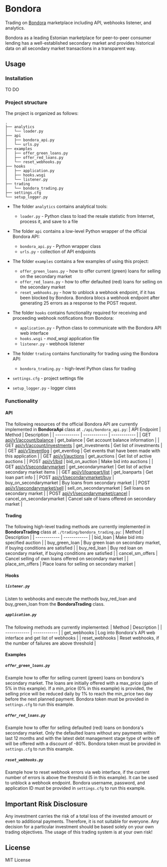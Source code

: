 # Bondora
Trading on [Bondora](https://www.bondora.com/en) marketplace including API, webhooks listener, and analytics.

Bondora as a leading Estonian marketplace for peer-to-peer consumer lending has a well-established secondary market and provides historical data on all secondary market transactions in a transparent way.

## Usage
### Installation
TO DO

### Project structure
The project is organized as follows:
```
.
├── analytics
│   └── loader.py
├── api
│   ├── bondora_api.py
│   └── urls.py
├── examples
│   ├── offer_green_loans.py
│   ├── offer_red_loans.py
│   └── reset_webhooks.py
├── hooks
│   ├── application.py
│   ├── hooks.wsgi
│   └── listener.py
├── trading
│   └── bondora_trading.py
├── settings.cfg
└── setup_logger.py
```
* The folder `analytics` contains analytical tools:
    * `loader.py` - Python class to load the resale statistic from Internet, process it, and save to a file
* The folder `api` contains a low-level Python wrapper of the official Bondora API:
    * `bondora_api.py` - Python wrapper class
    * `urls.py` - collection of API endpoints
* The folder `examples` contains a few examples of using this project:
    * `offer_green_loans.py` - how to offer current (green) loans for selling on the secondary market
    * `offer_red_loans.py` - how to offer defaulted (red) loans for selling on the secondary market
    * `reset_webhooks.py` - how to unblock a webhook endpoint, if it has been blocked by Bondora. Bondora blocs a webhook endpoint after generating 25 errors as a response to the POST request.
* The folder `hooks` contains functionality required for receiving and proceeding webhook notifications from Bondora:
    * `application.py` - Python class to communicate with the Bondora API web interface
    * `hooks.wsgi` - *mod_wsgi* application file
    * `listener.py` - webhook listener
* The folder `trading` contains functionality for trading using the Bondora API:
    * `bondora_trading.py` - high-level Python class for trading

* `settings.cfg` - project settings file
* `setup_logger.py` - logger class

### Functionality
#### API
The following resources of the official Bondora API are currently implemented in **BondoraApi** class at `./api/bondora_api.py`:
| API Endpoint | Method | Description |
| ------------ | ------------ | ------------ |
| GET [api/v1/account/balance](https://api.bondora.com/doc/Api/GET-api-v1-account-balance?v=1) | get_balance | Get account balance information |
| GET [api/v1/account/investments](https://api.bondora.com/doc/Api/GET-api-v1-account-investments?v=1) | get_investments | Get list of investments |
| GET [api/v1/eventlog](https://api.bondora.com/doc/Api/GET-api-v1-eventlog?v=1) | get_eventlog | Get events that have been made with this application |
| GET [api/v1/auctions](https://api.bondora.com/doc/Api/GET-api-v1-auctions?v=1) | get_auctions | Get list of active auctions |
| POST [api/v1/bid](https://api.bondora.com/doc/Api/POST-api-v1-bid?v=1) | bid_on_auction | Make bid into auctions |
| GET [api/v1/secondarymarket](https://api.bondora.com/doc/Api/GET-api-v1-secondarymarket?v=1) | get_secondarymarket | Get list of active secondary market items |
| GET [api/v1/loanpart/list](https://api.bondora.com/doc/Api/GET-api-v1-loanpart-list?v=1) | get_loanparts | Get loan part info |
| POST [api/v1/secondarymarket/buy](https://api.bondora.com/doc/Api/POST-api-v1-secondarymarket-buy?v=1) | buy_on_secondarymarket | Buy loans from secondary market |
| POST [api/v1/secondarymarket/sell](https://api.bondora.com/doc/Api/POST-api-v1-secondarymarket-sell?v=1) | sell_on_secondarymarket | Sell loans on secondary market |
| POST [api/v1/secondarymarket/cancel](https://api.bondora.com/doc/Api/POST-api-v1-secondarymarket-cancel?v=1) | cancel_on_secondarymarket | Cancel sale of loans offered on secondary market |

#### Trading
The following high-level trading methods are currently implemented in **BondoraTrading** class at `./trading/bondora_trading.py`:
| Method | Description |
| ------------ | ------------ |
| bid_loan | Make bid into specified auction |
| buy_green_loan | Buy green loan on secondary market, if buying conditions are satisfied |
| buy_red_loan | Buy red loan on secondary market, if buying conditions are satisfied |
| cancel_sm_offers | Cancel selling of own loans offered on secondary market |
| place_sm_offers | Place loans for selling on secondary market |


#### Hooks
##### `listener.py`
Listen to webhooks and execute the methods buy_red_loan and buy_green_loan from the **BondoraTrading** class.
##### `application.py`
The following methods are currently implemented:
| Method | Description |
| ------------ | ------------ |
| get_webhooks | Log into Bondora's API web interface and get list of webhooks |
| reset_webhooks | Reset webhooks, if the number of failures are above threshold |

#### Examples
##### `offer_green_loans.py`
Example how to offer for selling current (green) loans on bondora's secondary market. The loans are initially offered with a max_price (gain of 5% in this example). If a min_price (0% in this example) is provided, the selling price will be reduced daily by 1% to reach the min_price two day before the next planned payment.
Bondora token must be provided in `settings.cfg` to run this example.
##### `offer_red_loans.py`
Example how to offer for selling defaulted (red) loans on bondora's secondary market. Only the defaulted loans without any payments within last 12 months and with the latest debt management stage type of write off will be offered with a discount of -80%.
Bondora token must be provided in `settings.cfg` to run this example.
##### `reset_webhooks.py`
Example how to reset webhook errors via web interface, if the current number of errors is above the threshold (5 in this example). It can be used to unblock a webhook endpoint.
Bondora username, password, and application ID must be provided in `settings.cfg` to run this example.

## Important Risk Disclosure
Any investment carries the risk of a total loss of the invested amount or even to additional payments. Therefore, it is not suitable for everyone. Any decision for a particular investment should be based solely on your own trading objectives. The usage of this trading system is at your own risk!

## License
MIT License
